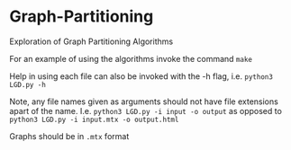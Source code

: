 # Graph-Partitioning
Exploration of Graph Partitioning Algorithms

For an example of using the algorithms invoke the command `make`

Help in using each file can also be invoked with the -h flag, i.e. `python3 LGD.py -h`

Note, any file names given as arguments should not have file extensions apart of the name. I.e.
`python3 LGD.py -i input -o output` as opposed to `python3 LGD.py -i input.mtx -o output.html`

Graphs should be in `.mtx` format
